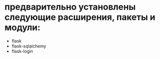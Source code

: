 # предварительно установлены следующие расширения, пакеты и модули:
* flask
* flask-sqlalchemy
* flask-login
